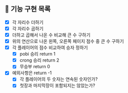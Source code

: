 ## 🚀 기능 구현 목록

- [x] 각 자리수 더하기
- [x] 각 자리수 곱하기
- [x] 더하고 곱해서 나온 수 비교해 큰 수 구하기
- [x] 위의 연산으로 나온 왼쪽, 오른쪽 페이지 점수 중 큰 수 구하기
- [x] 각 플레이어의 점수 비교하여 승자 정하기
  - [x] pobi 승리 return 1
  - [x] crong 승리 return 2
  - [x] 무승부 return 0
- [x] 예외사항은 return -1
  - [x] 각 플레이어의 두 숫자는 연속된 숫자인가?
  - [x] 첫장과 마지막장이 포함되지는 않았는가?
